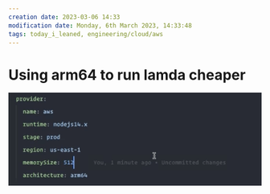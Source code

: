 ```yaml
---
creation date: 2023-03-06 14:33
modification date: Monday, 6th March 2023, 14:33:48
tags: today_i_leaned, engineering/cloud/aws
---
```


# Using arm64 to run lamda cheaper

![Pasted image 20230306143418](attachments/Pasted%20image%2020230306143418.png)